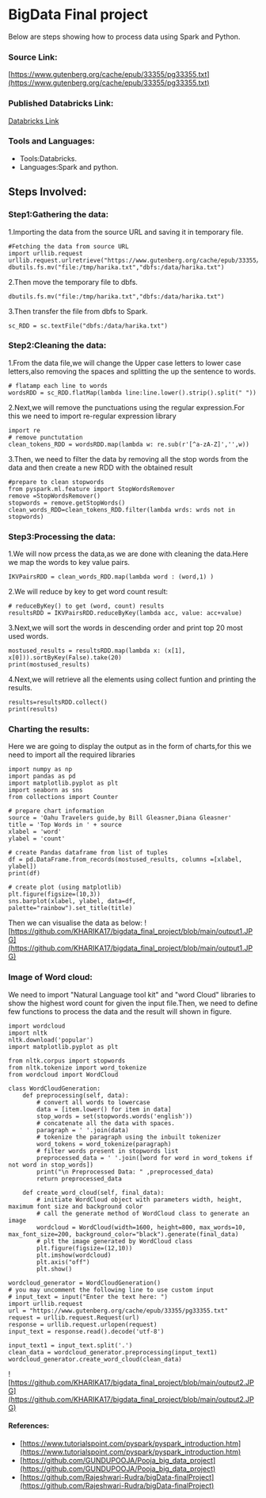 # BigData Final project

Below are steps showing how to process data using Spark and Python.

### Source Link:
[https://www.gutenberg.org/cache/epub/33355/pg33355.txt](https://www.gutenberg.org/cache/epub/33355/pg33355.txt)

### Published Databricks Link:
[Databricks Link](https://databricks-prod-cloudfront.cloud.databricks.com/public/4027ec902e239c93eaaa8714f173bcfc/566061547951977/1948253970437628/6799487382147066/latest.html)

### Tools and Languages:
- Tools:Databricks.
- Languages:Spark and python.

## Steps Involved:
### Step1:Gathering the data:
1.Importing the data from the source URL and saving it in temporary file.
```
#Fetching the data from source URL
import urllib.request
urllib.request.urlretrieve("https://www.gutenberg.org/cache/epub/33355/pg33355.txt","/tmp/harika.txt")
dbutils.fs.mv("file:/tmp/harika.txt","dbfs:/data/harika.txt")
```
2.Then move the temporary file to dbfs.
```
dbutils.fs.mv("file:/tmp/harika.txt","dbfs:/data/harika.txt")
```
3.Then transfer the file from dbfs to Spark.
```
sc_RDD = sc.textFile("dbfs:/data/harika.txt")
```
### Step2:Cleaning the data:
1.From the data file,we will change the Upper case letters to lower case letters,also removing the spaces and splitting the up the sentence to words.
```
# flatamp each line to words
wordsRDD = sc_RDD.flatMap(lambda line:line.lower().strip().split(" "))
```
2.Next,we will remove the punctuations using the regular expression.For this we need to import re-regular expression library
```
import re
# remove punctutation
clean_tokens_RDD = wordsRDD.map(lambda w: re.sub(r'[^a-zA-Z]','',w))
```
3.Then, we need to filter the data by removing all the stop words from the data and then create a new RDD with the obtained result
```
#prepare to clean stopwords
from pyspark.ml.feature import StopWordsRemover
remove =StopWordsRemover()
stopwords = remove.getStopWords()
clean_words_RDD=clean_tokens_RDD.filter(lambda wrds: wrds not in stopwords)
```
### Step3:Processing the data:
1.We will now prcess the data,as we are done with cleaning the data.Here we map the words to key value pairs.
```
IKVPairsRDD = clean_words_RDD.map(lambda word : (word,1) )
```

2.We will reduce by key to get word count result:
```
# reduceByKey() to get (word, count) results
resultsRDD = IKVPairsRDD.reduceByKey(lambda acc, value: acc+value)
```
3.Next,we will sort the words in descending order and print top 20 most used words.
```
mostused_results = resultsRDD.map(lambda x: (x[1], x[0])).sortByKey(False).take(20)
print(mostused_results)
```
4.Next,we will retrieve all the elements using collect funtion and printing the results.
```
results=resultsRDD.collect()
print(results)
```

### Charting the results:
Here we are going to display the output as in the form of charts,for this we need to import all the required libraries
```
import numpy as np
import pandas as pd
import matplotlib.pyplot as plt
import seaborn as sns
from collections import Counter

# prepare chart information
source = 'Oahu Travelers guide,by Bill Gleasner,Diana Gleasner'
title = 'Top Words in ' + source
xlabel = 'word'
ylabel = 'count'

# create Pandas dataframe from list of tuples
df = pd.DataFrame.from_records(mostused_results, columns =[xlabel, ylabel]) 
print(df)

# create plot (using matplotlib)
plt.figure(figsize=(10,3))
sns.barplot(xlabel, ylabel, data=df, palette="rainbow").set_title(title)
```
Then we can visualise the data as below:
![https://github.com/KHARIKA17/bigdata_final_project/blob/main/output1.JPG](https://github.com/KHARIKA17/bigdata_final_project/blob/main/output1.JPG)
### Image of Word cloud:
We need to import "Natural Language tool kit" and "word Cloud" libraries to show the highest word count for given the input file.Then, we need to define few functions to process the data and the result will shown in figure.
```
import wordcloud
import nltk
nltk.download('popular')
import matplotlib.pyplot as plt

from nltk.corpus import stopwords
from nltk.tokenize import word_tokenize
from wordcloud import WordCloud

class WordCloudGeneration:
    def preprocessing(self, data):
        # convert all words to lowercase
        data = [item.lower() for item in data]
        stop_words = set(stopwords.words('english'))
        # concatenate all the data with spaces.
        paragraph = ' '.join(data)
        # tokenize the paragraph using the inbuilt tokenizer
        word_tokens = word_tokenize(paragraph) 
        # filter words present in stopwords list 
        preprocessed_data = ' '.join([word for word in word_tokens if not word in stop_words])
        print("\n Preprocessed Data: " ,preprocessed_data)
        return preprocessed_data

    def create_word_cloud(self, final_data):
        # initiate WordCloud object with parameters width, height, maximum font size and background color
        # call the generate method of WordCloud class to generate an image
        wordcloud = WordCloud(width=1600, height=800, max_words=10, max_font_size=200, background_color="black").generate(final_data)
        # plt the image generated by WordCloud class
        plt.figure(figsize=(12,10))
        plt.imshow(wordcloud)
        plt.axis("off")
        plt.show()

wordcloud_generator = WordCloudGeneration()
# you may uncomment the following line to use custom input
# input_text = input("Enter the text here: ")
import urllib.request
url = "https://www.gutenberg.org/cache/epub/33355/pg33355.txt"
request = urllib.request.Request(url)
response = urllib.request.urlopen(request)
input_text = response.read().decode('utf-8')

input_text1 = input_text.split('.')
clean_data = wordcloud_generator.preprocessing(input_text1)
wordcloud_generator.create_word_cloud(clean_data)
```
![https://github.com/KHARIKA17/bigdata_final_project/blob/main/output2.JPG](https://github.com/KHARIKA17/bigdata_final_project/blob/main/output2.JPG)

#### References:
- [https://www.tutorialspoint.com/pyspark/pyspark_introduction.htm](https://www.tutorialspoint.com/pyspark/pyspark_introduction.htm)
- [https://github.com/GUNDUPOOJA/Pooja_big_data_project](https://github.com/GUNDUPOOJA/Pooja_big_data_project)
- [https://github.com/Rajeshwari-Rudra/bigData-finalProject](https://github.com/Rajeshwari-Rudra/bigData-finalProject)





